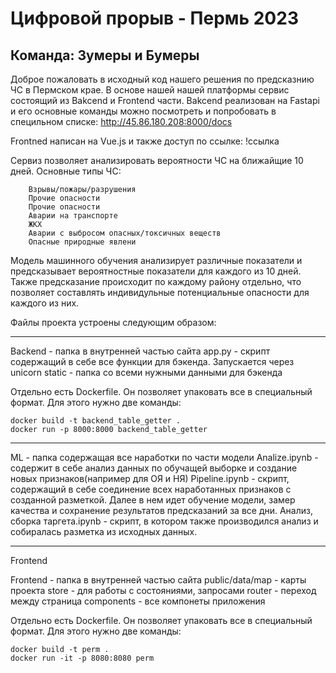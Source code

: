 # Цифровой прорыв - Пермь 2023

## **Команда: Зумеры и Бумеры**

Доброе пожаловать в исходный код нашего решения по предсказнию ЧС в Пермском крае. В основе нашей нашей платформы сервис состоящий из Bakcend и Frontend части. Bakcend реализован на Fastapi и его основные команды можно посмотреть и попробовать в специльном списке:
http://45.86.180.208:8000/docs

Frontned написан на Vue.js и также доступ по ссылке:
!ссылка

Сервиз позволяет анализировать вероятности ЧС на ближайщие 10 дней. Основные типы ЧС:

        Взрывы/пожары/разрушения
        Прочие опасности
        Прочие опасности
        Аварии на транспорте
        ЖКХ
        Аварии с выбросом опасных/токсичных веществ
        Опасные природные явлени

Модель машинного обучения анализирует различные показатели и предсказывает вероятностные показатели для каждого из 10 дней. Также предсказание происходит по каждому району отдельно, что позволяет составлять индивидульные потенциальные опасности для каждого из них.

Файлы проекта устроены следующим образом:

---

Backend - папка в внутренней частью сайта
app.py - скрипт содержащий в себе все функции для бэкенда. Запускается через unicorn
static - папка со всеми нужными данными для бэкенда

Отдельно есть Dockerfile. Он позволяет упаковать все в специальный формат. Для этого нужно две команды:

    docker build -t backend_table_getter .
    docker run -p 8000:8000 backend_table_getter

---

ML - папка содержащая все наработки по части модели
Analize.ipynb - содержит в себе анализ данных по обучащей выборке и создание новых признаков(например для ОЯ и НЯ)
Pipeline.ipynb - скрипт, содержащий в себе соединение всех наработанных признаков с созданной разметкой. Далее в нем идет обучение модели, замер качества и сохранение результатов предсказаний за все дни.
Анализ, сборка таргета.ipynb - скрипт, в котором также производился анализ и собиралась разметка из исходных данных.

---

Frontend

Frontend - папка в внутренней частью сайта
public/data/map - карты проекта
store - для работы с состояниями, запросами
router - переход между страница
components - все компонеты приложения

Отдельно есть Dockerfile. Он позволяет упаковать все в специальный формат. Для этого нужно две команды:

    docker build -t perm .
    docker run -it -p 8080:8080 perm
